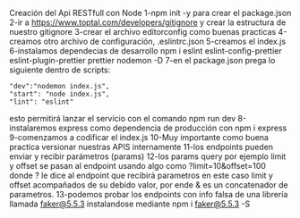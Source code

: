Creación del Api RESTfull con Node
1-npm init -y para crear el package.json
2-ir a https://www.toptal.com/developers/gitignore y crear la estructura de nuestro gitignore 
3-crear el archivo editorconfig como buenas practicas
4-creamos otro archivo de configuración, .eslintrc.json
5-creamos el index.js
6-instalamos dependecias de desarrollo npm i eslint eslint-config-prettier eslint-plugin-prettier prettier nodemon -D 
7-en el package.json prega lo siguiente dentro de scripts: 

    "dev":"nodemon index.js",
    "start": "node index.js",
    "lint": "eslint"
esto permitirá lanzar el servicio con el comando npm run dev
8-instalaremos express como dependencia de producción con npm i express
9-comenzamos a codificar el index.js
10-Muy importante como buena practica versionar nuestras APIS internamente
11-los endpoints pueden enviar y recibir parámetros (params)
12-los params query por ejemplo limit y offset se pasan al endpoint usando algo como  ?limit=10&offset=100
donde ? le dice al endpoint que recibirá parametros en este caso limit y offset acompañados de su debido valor, por ende & es un concatenador de parametros.
13-podemos probar los endpoints con info falsa de una librería llamada faker@5.5.3 instalandose mediante npm i faker@5.5.3 -S
